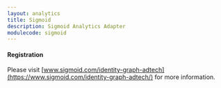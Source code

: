 ```yaml
---
layout: analytics
title: Sigmoid
description: Sigmoid Analytics Adapter
modulecode: sigmoid
---
```


#### Registration

Please visit [www.sigmoid.com/identity-graph-adtech](https://www.sigmoid.com/identity-graph-adtech/) for more information.
